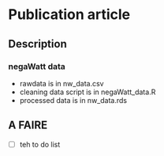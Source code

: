 # Publication article 

## Description
### negaWatt data
* rawdata is in nw_data.csv
* cleaning data script is in negaWatt_data.R
* processed data is in nw_data.rds

## A FAIRE
- [ ] teh to do list
